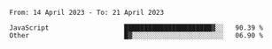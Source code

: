 <!--START_SECTION:waka-->

```text
From: 14 April 2023 - To: 21 April 2023

JavaScript                   ██████████████████████▓░░   90.39 %
Other                        █▓░░░░░░░░░░░░░░░░░░░░░░░   06.90 %
```

<!--END_SECTION:waka-->
